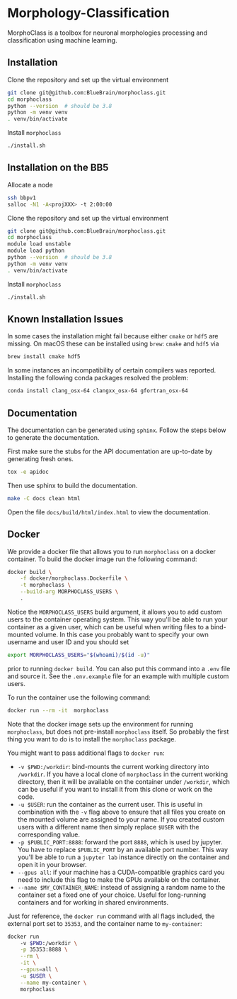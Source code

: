 # Morphology-Classification
MorphoClass is a toolbox for neuronal morphologies processing and
classification using machine learning.

## Installation
Clone the repository and set up the virtual environment
```sh
git clone git@github.com:BlueBrain/morphoclass.git
cd morphoclass
python --version  # should be 3.8
python -m venv venv
. venv/bin/activate
```

Install `morphoclass`
```sh
./install.sh
```

## Installation on the BB5
Allocate a node
```sh
ssh bbpv1
salloc -N1 -A<projXXX> -t 2:00:00
```

Clone the repository and set up the virtual environment
```sh
git clone git@github.com:BlueBrain/morphoclass.git
cd morphoclass
module load unstable
module load python
python --version  # should be 3.8
python -m venv venv
. venv/bin/activate
```

Install `morphoclass`
```sh
./install.sh
```

## Known Installation Issues
In some cases the installation might fail because either `cmake` or `hdf5` are
missing. On macOS these can be installed using `brew`:
`cmake` and `hdf5` via
```sh
brew install cmake hdf5
```

In some instances an incompatibility of certain compilers was reported.
Installing the following conda packages resolved the problem:
```sh
conda install clang_osx-64 clangxx_osx-64 gfortran_osx-64
```

## Documentation
The documentation can be generated using `sphinx`.
Follow the steps below to generate the documentation.

First make sure the stubs for the API documentation are up-to-date by
generating fresh ones.
```sh
tox -e apidoc
```

Then use sphinx to build the documentation.
```sh
make -C docs clean html
```

Open the file `docs/build/html/index.html` to view the documentation.

## Docker
We provide a docker file that allows you to run `morphoclass` on a docker
container. To build the docker image run the following command:
```sh
docker build \
    -f docker/morphoclass.Dockerfile \
    -t morphoclass \
    --build-arg MORPHOCLASS_USERS \
    .
```
Notice the `MORPHOCLASS_USERS` build argument, it allows you to add custom
users to the container operating system. This way you'll be able to run your
container as a given user, which can be useful when writing files to a
bind-mounted volume. In this case you probably want to specify your own
username and user ID and you should set
```sh
export MORPHOCLASS_USERS="$(whoami)/$(id -u)"
```
prior to running `docker build`. You can also put this command into a `.env`
file and source it. See the `.env.example` file for an example with multiple
custom users.

To run the container use the following command:
```sh
docker run --rm -it  morphoclass
```
Note that the docker image sets up the environment for running `morphoclass`,
but does not pre-install `morphoclass` itself. So probably the first thing you
want to do is to install the `morphoclass` package.

You might want to pass additional flags to `docker run`:
* `-v $PWD:/workdir`: bind-mounts the current working directory into `/workdir`.
  If you have a local clone of `morphoclass` in the current working directory,
  then it will be available on the container under `/workdir`, which can be
  useful if you want to install it from this clone or work on the code.
* `-u $USER`: run the container as the current user. This is useful in
  combination with the `-v` flag above to ensure that all files you create on
  the mounted volume are assigned to your name. If you created custom users
  with a different name then simply replace `$USER` with the corresponding
  value.
* `-p $PUBLIC_PORT:8888`: forward the port `8888`, which is used by jupyter.
  You have to replace `$PUBLIC_PORT` by an available port number. This way
  you'll be able to run a `jupyter lab` instance directly on the container and
  open it in your browser.
* `--gpus all`: if your machine has a CUDA-compatible graphics card you need to
  include this flag to make the GPUs available on the container.
* `--name $MY_CONTAINER_NAME`: instead of assigning a random name to the
  container set a fixed one of your choice. Useful for long-running containers
  and for working in shared environments.

Just for reference, the `docker run` command with all flags included, the
external port set to `35353`, and the container name to `my-container`:
```sh
docker run 
    -v $PWD:/workdir \
    -p 35353:8888 \
    --rm \
    -it \
    --gpus=all \
    -u $USER \
    --name my-container \
    morphoclass
```

